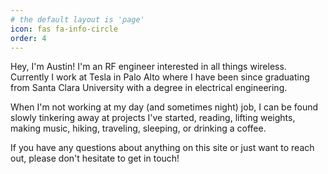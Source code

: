 ```yaml
---
# the default layout is 'page'
icon: fas fa-info-circle
order: 4
---
```


Hey, I'm Austin! I'm an RF engineer interested in all things wireless. Currently I work at Tesla in Palo Alto where I have been since graduating from Santa Clara University with a degree in electrical engineering. 

When I'm not working at my day (and sometimes night) job, I can be found slowly tinkering away at projects I've started, reading, lifting weights, making music, hiking, traveling, sleeping, or drinking a coffee.

If you have any questions about anything on this site or just want to reach out, please don't hesitate to get in touch!

